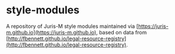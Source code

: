 # style-modules

A repository of Juris-M style modules maintained via [https://juris-m.github.io](https://juris-m.github.io), based on data from [http://fbennett.github.io/legal-resource-registry](http://fbennett.github.io/legal-resource-registry).
